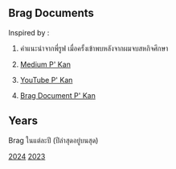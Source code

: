 ## Brag Documents

Inspired by :  
1. คำแนะนำจากพี่รูฟ เมื่อครั้งเข้าพบหลังจากผมจบสหกิจศึกษา
2. [Medium P' Kan](https://medium.com/odds-team/%E0%B8%9B%E0%B8%A3%E0%B8%B0%E0%B9%82%E0%B8%A2%E0%B8%8A%E0%B8%99%E0%B9%8C%E0%B8%82%E0%B8%AD%E0%B8%87%E0%B8%81%E0%B8%B2%E0%B8%A3%E0%B9%80%E0%B8%82%E0%B8%B5%E0%B8%A2%E0%B8%99-brag-document-bde6b0bc57bb)

3. [YouTube P' Kan](https://www.youtube.com/watch?v=xv3XnW_eDJI)
4. [Brag Document P' Kan](https://github.com/zkan/brag-documents?fbclid=IwAR0G9pvlPQiiy6ZdYgQPGzKGntOM0MevPnTiGAY53_JZhVvlfkyvYbxUOQw)

## Years

Brag ในแต่ละปี (ปีล่าสุดอยู่บนสุด)

[2024](https://github.com/S1CKK/brag-documents/blob/main/2024.md)
[2023](https://github.com/S1CKK/brag-documents/blob/main/2023.md)
